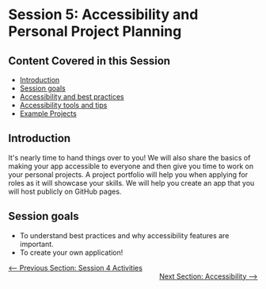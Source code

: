 # Session 5: Accessibility and Personal Project Planning

## Content Covered in this Session

- [Introduction](#Introduction)
- [Session goals](#Session-goals)
- [Accessibility and best practices](intro_to_accessibility.md)
- [Accessibility tools and tips](accessibility_tools_tips.md)
- [Example Projects](project_planning.md)

## Introduction

It's nearly time to hand things over to you! We will also share the basics of making your app
accessible to everyone and then give you time to work on your personal projects.
A project portfolio will help you when applying for roles as it will showcase your skills.
We will help you create an app that you will host publicly on GitHub pages.

## Session goals

- To understand best practices and why accessibility features are important.
- To create your own application!

<div style="width: 100%">
<a href='../session4/session4-activities.md'><-- Previous Section: Session 4 Activities</a>
<div align="right"><a href='intro_to_accessibility.md'>Next Section: Accessibility --></a></div>
</div>
